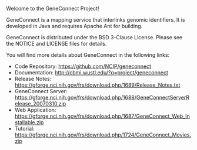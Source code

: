 Welcome to the GeneConnect Project!

GeneConnect is a mapping service that interlinks genomic identifiers.  It is developed in Java and requires Apache Ant for building.

GeneConnect is distributed under the BSD 3-Clause License. Please see the NOTICE and LICENSE files for details.

You will find more details about GeneConnect in the following links:

 * Code Repository: https://github.com/NCIP/geneconnect
 * Documentation: http://cbmi.wustl.edu/?q=project/geneconnect
 * Release Notes: https://gforge.nci.nih.gov/frs/download.php/1689/Release_Notes.txt
 * GeneConnect Server: https://gforge.nci.nih.gov/frs/download.php/1688/GeneConnectServerRelease_20070310.zip
 * Web Application: https://gforge.nci.nih.gov/frs/download.php/1687/GeneConnect_Web_Installable.zip
 * Tutorial: https://gforge.nci.nih.gov/frs/download.php/1724/GeneConnect_Movies.zip

                  
 

